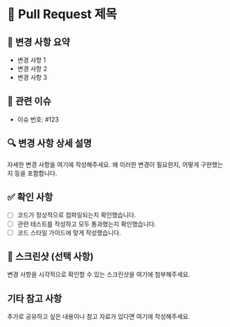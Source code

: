 # 📄 Pull Request 제목

## 📝 변경 사항 요약

- 변경 사항 1
- 변경 사항 2
- 변경 사항 3

## 📌 관련 이슈

- 이슈 번호: #123

## 🔍 변경 사항 상세 설명

자세한 변경 사항을 여기에 작성해주세요. 왜 이러한 변경이 필요한지, 어떻게 구현했는지 등을 포함합니다.

## ✅ 확인 사항

- [ ] 코드가 정상적으로 컴파일되는지 확인했습니다.
- [ ] 관련 테스트를 작성하고 모두 통과했는지 확인했습니다.
- [ ] 코드 스타일 가이드에 맞게 작성했습니다.

## 📸 스크린샷 (선택 사항)

변경 사항을 시각적으로 확인할 수 있는 스크린샷을 여기에 첨부해주세요.

## 기타 참고 사항

추가로 공유하고 싶은 내용이나 참고 자료가 있다면 여기에 작성해주세요.
